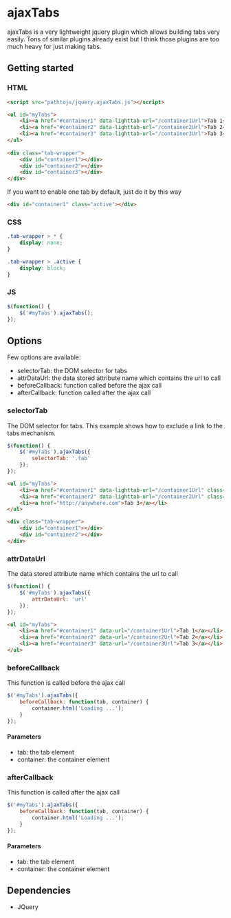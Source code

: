 # ajaxTabs
ajaxTabs is a very lightweight jquery plugin which allows building tabs very easily. Tons of similar plugins already exist but I think those plugins are too much heavy for just making tabs.

## Getting started
### HTML
```html
<script src="pathtojs/jquery.ajaxTabs.js"></script>
```

```html
<ul id="myTabs">
	<li><a href="#container1" data-lighttab-url="/container1Url">Tab 1</a></li>
	<li><a href="#container2" data-lighttab-url="/container2Url">Tab 2</a></li>
	<li><a href="#container3" data-lighttab-url="/container3Url">Tab 3</a></li>
</ul>
	
<div class="tab-wrapper">
	<div id="container1"></div>
	<div id="container2"></div>
	<div id="container3"></div>
</div>
```

If you want to enable one tab by default, just do it by this way

```html
<div id="container1" class="active"></div>
```

### CSS
```css
.tab-wrapper > * {
	display: none;
}

.tab-wrapper > .active {
	display: block;
}
```

### JS
```js
$(function() {
	$('#myTabs').ajaxTabs();
});
```

## Options
Few options are available:
 - selectorTab: the DOM selector for tabs
 - attrDataUrl: the data stored attribute name which contains the url to call
 - beforeCallback: function called before the ajax call
 - afterCallback: function called after the ajax call

### selectorTab

The DOM selector for tabs. This example shows how to exclude a link to the tabs mechanism.

```js
$(function() {
	$('#myTabs').ajaxTabs({
		selectorTab: '.tab'
	});
});
```

```html
<ul id="myTabs">
	<li><a href="#container1" data-lighttab-url="/container1Url" class="tab">Tab 1</a></li>
	<li><a href="#container2" data-lighttab-url="/container2Url" class="tab">Tab 2</a></li>
	<li><a href="http://anywhere.com">Tab 3</a></li>
</ul>

<div class="tab-wrapper">
	<div id="container1"></div>
	<div id="container2"></div>
</div>
```

### attrDataUrl

The data stored attribute name which contains the url to call

```js
$(function() {
	$('#myTabs').ajaxTabs({
		attrDataUrl: 'url'
	});
});
```

```html
<ul id="myTabs">
	<li><a href="#container1" data-url="/container1Url">Tab 1</a></li>
	<li><a href="#container2" data-url="/container2Url">Tab 2</a></li>
	<li><a href="#container3" data-url="/container3Url">Tab 3</a></li>
</ul>
```

### beforeCallback

This function is called before the ajax call

```js
$('#myTabs').ajaxTabs({
	beforeCallback: function(tab, container) {
		container.html('Loading ...');
	}
});
```

#### Parameters
 - tab: the tab element
 - container: the container element

### afterCallback

This function is called after the ajax call

```js
$('#myTabs').ajaxTabs({
	beforeCallback: function(tab, container) {
		container.html('Loading ...');
	}
});
```

#### Parameters
 - tab: the tab element
 - container: the container element

## Dependencies
 - JQuery
